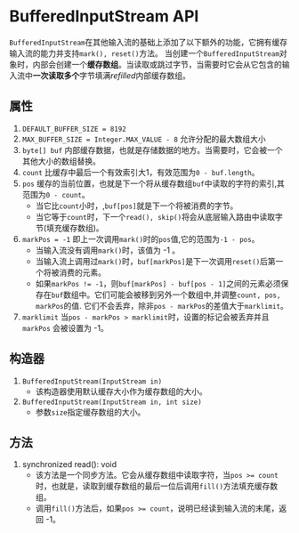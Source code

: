# BufferedInputStream API

`BufferedInputStream`在其他输入流的基础上添加了以下额外的功能，它拥有缓存输入流的能力并支持`mark(), reset()`方法。
当创建一个`BufferedInputStream`对象时，内部会创建一个**缓存数组**。当读取或跳过字节，当需要时它会从它包含的输入流中**一次读取多个**字节填满*refilled*内部缓存数组。

## 属性

1. `DEFAULT_BUFFER_SIZE = 8192` 
2. `MAX_BUFFER_SIZE = Integer.MAX_VALUE - 8` 允许分配的最大数组大小
3. `byte[] buf` 内部缓存数据，也就是存储数据的地方。当需要时，它会被一个其他大小的数组替换。
4. `count` 比缓存中最后一个有效索引大1，有效范围为`0 - buf.length`。
5. `pos` 缓存的当前位置，也就是下一个将从缓存数组`buf`中读取的字符的索引,其范围为`0 - count`。
    * 当它比`count`小时，,`buf[pos]`就是下一个将被消费的字节。
    * 当它等于`count`时，下一个`read(), skip()`将会从底层输入路由中读取字节(填充缓存数组)。
6. `markPos = -1` 即上一次调用`mark()`时的`pos`值,它的范围为`-1 - pos`。
    * 当输入流没有调用`mark()`时，该值为 -1 。
    * 当输入流上调用过`mark()`时，`buf[markPos]`是下一次调用`reset()`后第一个将被消费的元素。
    * 如果`markPos != -1`，则`buf[markPos] - buf[pos - 1]`之间的元素必须保存在`buf`数组中。它们可能会被移到另外一个数组中,并调整`count, pos, markPos`的值.
        它们不会丢弃，除非`pos - markPos`的差值大于`marklimit`。
7. `marklimit` 当`pos - markPos > marklimit`时，设置的标记会被丢弃并且`markPos` 会被设置为 -1。

## 构造器

1. `BufferedInputStream(InputStream in)`
    * 该构造器使用默认缓存大小作为缓存数组的大小。
2. `BufferedInputStream(InputStream in, int size)`
    * 参数`size`指定缓存数组的大小。
    
## 方法

1. synchronized read(): void
    * 该方法是一个同步方法。它会从缓存数组中读取字符，当`pos >= count`时，也就是，读取到缓存数组的最后一位后调用`fill()`方法填充缓存数组。
    * 调用`fill()`方法后，如果`pos >= count`，说明已经读到输入流的末尾，返回 -1。